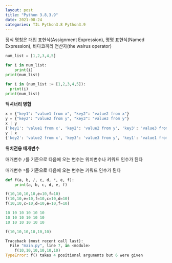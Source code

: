 ```yaml
---
layout: post
title: "Python 3.8,3.9"
date: 2021-08-24
categories: TIL Python3.8 Python3.9
---
```


정식 명칭은 대입 표현식(Assignment Expression), 명명 표현식(Named Expression), 바다코끼리 연산자(the walrus operator)

```python
num_list = [1,2,3,4,5]

for i in num_list:
    print(i)
print(num_list)
```

```python
for i in (num_list := [1,2,3,4,5]):
  print(i)
print(num_list)
```

**딕셔너리 병합**

```python
x = {"key1": "value1 from x", "key2": "value2 from x"}
y = {"key2": "value2 from y", "key3": "value3 from y"}
x | y
{'key1': 'value1 from x', 'key2': 'value2 from y', 'key3': 'value3 from y'}
y | x
{'key2': 'value2 from x', 'key3': 'value3 from y', 'key1': 'value1 from x'}
```

**위치전용 매개변수**

매개변수 `/`를 기준으로 다음에 오는 변수는 위치변수나 키워드 인수가 된다

매개변수 `*`를 기준으로 다음에 오는 변수는 키워드 인수가 된다

```python
def f(a, b, /, c, d, *, e, f):
    print(a, b, c, d, e, f)

f(10,10,10,10,e=10,f=10)
f(10,10,e=10,f=10,c=10,d=10)
f(10,10,c=10,d=10,e=10,f=10)

10 10 10 10 10 10
10 10 10 10 10 10
10 10 10 10 10 10

f(10,10,10,10,10,10)

Traceback (most recent call last):
  File "main.py", line 7, in <module>
    f(10,10,10,10,10,10)
TypeError: f() takes 4 positional arguments but 6 were given

```
